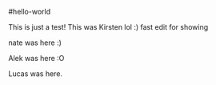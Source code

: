 #hello-world

This is just a test! This was Kirsten lol :) fast edit for showing

nate was here :)

Alek was here :O

Lucas was here.